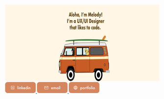 
<img src="https://github.com/mculep/mculep/blob/main/assets/github-banner.jpg" width="900" height="250" alt="Header picture" />
<br>
<a href=mailto:mculep@gmail.com"><img alt="Linkedin icon" src="https://github.com/mculep/mculep/blob/main/assets/linkedin-icon.jpg" width="100">
<a href=https://www.linkedin.com/in/melodyulep/"><img alt="Email icon" src="https://github.com/mculep/mculep/blob/main/assets/email-icon.jpg" width="100">
<a href=https://melodyulep.com"><img alt="Website icon" src="https://github.com/mculep/mculep/blob/main/assets/website-icon.jpg" width="100">

    
<!--
**mculep/mculep** is a ✨ _special_ ✨ repository because its `README.md` (this file) appears on your GitHub profile.

Here are some ideas to get you started:

-   🔭 I’m currently working on ...
-   🌱 I’m currently learning ...
-   👯 I’m looking to collaborate on ...
-   🤔 I’m looking for help with ...
-   💬 Ask me about ...
-   📫 How to reach me: ...
-   😄 Pronouns: ...
-   ⚡ Fun fact: ...
    -->
